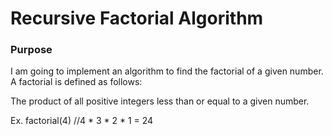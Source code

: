 # Recursive Factorial Algorithm

### Purpose
I am going to implement an algorithm to find the factorial of a given number. A factorial is defined as follows:

The product of all positive integers less than or equal to a given number.

Ex. factorial(4) //4 * 3 * 2 * 1 = 24

